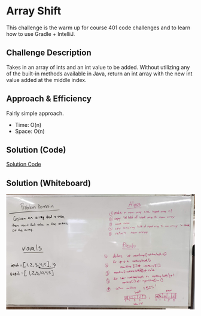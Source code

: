 # Array Shift
<!-- Short summary or background information -->
This challenge is the warm up for course 401 code challenges and to learn how to use Gradle + IntelliJ.

## Challenge Description
<!-- Description of the challenge -->
 Takes in an array of ints and an int value to be added. Without utilizing any of the built-in methods available in Java, return an int array with the new int value added at the middle index.

## Approach & Efficiency
<!-- What approach did you take? Why? What is the Big O space/time for this approach? -->
Fairly simple approach.
* Time: O(n)
* Space: O(n)

## Solution (Code)
<!-- Link to code -->
[Solution Code](https://github.com/stephenchu530/data-structures-and-algorithms/blob/master/CodeChallenges401/src/main/java/CodeChallenges401/ArrayShift.java)

## Solution (Whiteboard)
<!-- Embedded whiteboard image -->
![Whiteboard](assets/ArrayShift.jpg)
